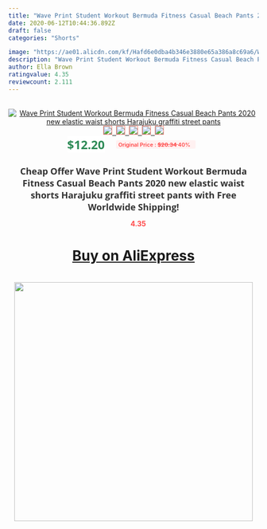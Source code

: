 ```yaml
---
title: "Wave Print Student Workout Bermuda Fitness Casual Beach Pants 2020 new elastic waist shorts Harajuku graffiti street pants"
date: 2020-06-12T10:44:36.892Z
draft: false
categories: "Shorts"

image: "https://ae01.alicdn.com/kf/Hafd6e0dba4b346e3880e65a386a8c69a6/Wave-Print-Student-Workout-Bermuda-Fitness-Casual-Beach-Pants-2020-new-elastic-waist-shorts-Harajuku-graffiti.jpg"
description: "Wave Print Student Workout Bermuda Fitness Casual Beach Pants 2020 new elastic waist shorts Harajuku graffiti street pants"
author: Ella Brown
ratingvalue: 4.35
reviewcount: 2.111
---
```

<br>
<div style="text-align: center;">
<a href="https://s.click.aliexpress.com/e/_AO4wY9" target="_blank" rel="nofollow noopener noreferrer"><img alt="Wave Print Student Workout Bermuda Fitness Casual Beach Pants 2020 new elastic waist shorts Harajuku graffiti street pants" class="magnifier-image" src="https://ae01.alicdn.com/kf/Hafd6e0dba4b346e3880e65a386a8c69a6/Wave-Print-Student-Workout-Bermuda-Fitness-Casual-Beach-Pants-2020-new-elastic-waist-shorts-Harajuku-graffiti.jpg_640x640.jpg">
<br>
<img style="border:1px solid salmon" src="https://ae01.alicdn.com/kf/Hafd6e0dba4b346e3880e65a386a8c69a6/Wave-Print-Student-Workout-Bermuda-Fitness-Casual-Beach-Pants-2020-new-elastic-waist-shorts-Harajuku-graffiti.jpg_120x120.jpg">&nbsp;&nbsp;<img style="border:1px solid salmon" src="https://ae01.alicdn.com/kf/H3bc5f448675c47bf81ab01242e7f8a419/Wave-Print-Student-Workout-Bermuda-Fitness-Casual-Beach-Pants-2020-new-elastic-waist-shorts-Harajuku-graffiti.jpg_120x120.jpg">&nbsp;&nbsp;<img style="border:1px solid salmon" src="_120x120.jpg">&nbsp;&nbsp;<img style="border:1px solid salmon" src="_120x120.jpg">&nbsp;&nbsp;<img style="border:1px solid salmon" src="_120x120.jpg"></a></div><br0>
<div style="text-align: center;"><span style="background-color: white; border: 0px; box-sizing: border-box; color: seagreen; display: inline-block; font-family: &quot;open sans&quot; , &quot;arial&quot; , &quot;helvetica&quot; , sans-serif , &quot;heiti&quot;; font-size: 24px; font-stretch: inherit; font-weight: 700; line-height: inherit; margin: 0px 10px 0px 0px; padding: 0px; vertical-align: middle;">$12.20 </span>
<span style="background: rgb(255 , 241 , 241); border-radius: 3px; border: 0px; box-sizing: border-box; color: #ff4747; display: inline-block; font-family: inherit; font-size: 12px; font-stretch: inherit; font-style: inherit; font-variant: inherit; font-weight: 600; line-height: inherit; margin: 0px; padding: 2px 5px; transform: scale(0.9); vertical-align: middle;">Original Price : <b style="text-decoration: line-through;">$20.34 </b> 40%&nbsp;&nbsp;</span></div>
<h1 style="color: #333333; display: inline-block; font-family: &quot;open sans&quot; , &quot;arial&quot; , &quot;helvetica&quot; , sans-serif , &quot;heiti&quot;; font-size: 18px; font-stretch: inherit; font-weight: 700; text-align: center;">Cheap Offer Wave Print Student Workout Bermuda Fitness Casual Beach Pants 2020 new elastic waist shorts Harajuku graffiti street pants with Free Worldwide Shipping!</h1>
<div style="color: #ff4747; text-align: center;">
<img src="https://4.bp.blogspot.com/-M0ZcTcb-5uY/XleCXlxnR4I/AAAAAAAAAEc/OrjgMkXV1oMQFaCRZj5HQwOCBcu3w1FegCPcBGAYYCw/s1600/star.png" style="height: 15px;">&nbsp;<b>4.35</b></div>
<div class="button_cont" align="center"><a class="buynow_a" href="https://s.click.aliexpress.com/e/_AO4wY9" target="_blank" rel="nofollow noopener noreferrer"><H1>Buy on AliExpress</H1></a></div><br>
<div class="separator" style="clear: both; text-align: center;">
<img src="https://lh3.googleusercontent.com/-pTy5HemUv9M/XlePHvY0dAI/AAAAAAAAAE4/0nX5iRUoIWY8eMW9Dpxeirr157OZliDIgCLcBGAsYHQ/s1600/badge.gif" width="480">
</div>
